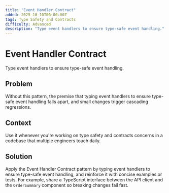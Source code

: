 ```yaml
---
title: "Event Handler Contract"
added: 2025-10-10T00:00:00Z
tags: Type Safety and Contracts
difficulty: Advanced
description: "Type event handlers to ensure type-safe event handling."
---
```

# Event Handler Contract

Type event handlers to ensure type-safe event handling.

## Problem

Without this pattern, the premise that typing event handlers to ensure type-safe event handling falls apart, and small changes trigger cascading regressions.

## Context

Use it whenever you're working on type safety and contracts concerns in a codebase that multiple engineers touch daily.

## Solution

Apply the Event Handler Contract pattern by typing event handlers to ensure type-safe event handling, and reinforce it with concise examples or tests. For example, share a TypeScript interface between the API client and the `OrderSummary` component so breaking changes fail fast.
